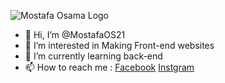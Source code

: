 ![Mostafa Osama Logo](https://lh3.googleusercontent.com/OyAHXsxnuyVJmQ0v9MpMn5SRzu_8tp-yDJVIe2Jo3YGg1CO476M196-0UeHIehcEFghmXypGqw3n0yfiPefB95Np57wBdeZaHGQIBMGq3CYzDQBC171mXkXur9nGkTGVUV8bGpItOtMTZbYnWH2qL_07mOwKvpiNIgoo-X8sksEiZQ9UicNvLk33Xd22hbe87iRXjrv5UBHrptQWXdb5tgem6YXK06O5wkaT8zCsm4ztg_GYhEBiBgxMl6XsVzmLLHgsrMmQcLQ0uShqQdCq9mPc7ph4BAqfTuV2kP2FHVAF0dnsPc0i_T68O77qvVNATs-DlRzGr4aj_GO0XmkLI3Um06fnFdv1mqzzrxUbRra0aCavn5VbtQH8z8RN5WONE2DVeGj_CQa0dUMAPvAZrwZGDdBrZ-pdDx1NmZYdotBlD1lh75l1c3JmN-5f_O7Vvz0haGxO0cq8__kx3cscNvJbK6jRJXOCF6SK2E64o13QyWuW-GXYMIxdoNhPx4NvxcLEvicD5HW-IPM4a-E23ZIo0yUEVZOp6kEoShaEN5NatXDMys7Hs4ZhRuFBm44ba1UiEugiSnmRdA64LiB7YA5HqpEu7BIz-dcEP_Rs7PUtfWBzUo0TN-LNYW929OGm2nkQ37IYg1i2Ya5hjhs3siWtbg9aFQEJMU0ijQ9ymiD8CqG5_PYKCQ6ql9Hvacz5hsWeX-oOi9LwG1etkwFvXdL3g0DQTz62G_OKWSCE3lnOuDhqBDXqg8_DlBEOyQ=w1129-h893-no?authuser=0 "My Logo")
- 👋 Hi, I’m @MostafaOS21
- 👀 I’m interested in Making Front-end websites
- 🌱 I’m currently learning back-end
- 📫 How to reach me : [Facebook](https://www.facebook.com/mostaf.osama95/) [Instgram](https://www.instagram.com/mostafa.os1/)
